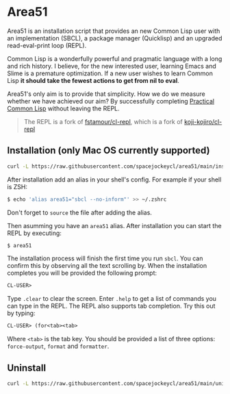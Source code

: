 # Area51

Area51 is an installation script that provides an new Common Lisp user 
with an implementation (SBCL), a package manager (Quicklisp) and an upgraded read-eval-print loop (REPL).

Common Lisp is a wonderfully powerful and pragmatic language with a long and
rich history. I believe, for the new interested user, learning Emacs and Slime
is a premature optimization. If a new user wishes to learn Common Lisp **it 
should take the fewest actions to get from nil to eval**.

Area51's only aim is to provide that simplicity. How we do we measure whether
we have achieved our aim? By successfully completing [Practical Common Lisp](https://gigamonkeys.com/book/) without leaving the REPL.

> The REPL is a fork of [fstamour/cl-repl](https://github.com/fstamour/cl-repl), which is a fork of [koji-kojiro/cl-repl](https://github.com/koji-kojiro/cl-repl)

## Installation (only Mac OS currently supported)

```sh
curl -L https://raw.githubusercontent.com/spacejockeycl/area51/main/install.sh | bash
```

After installation add an alias in your shell's config. For example if your shell is ZSH:

```sh
$ echo 'alias area51="sbcl --no-inform"' >> ~/.zshrc
```

Don't forget to `source` the file after adding the alias.

Then asumming you have an `area51` alias. After installation you can start the REPL by executing:

```sh
$ area51
```

The installation process will finish the first time you run `sbcl`. You can
confirm this by observing all the text scrolling by. When the installation
completes you will be provided the following prompt:

```lisp
CL-USER>
```

Type `.clear` to clear the screen. Enter `.help` to get a list of commands you 
can type in the REPL. The REPL also supports tab completion. Try this out by 
typing:

```lisp
CL-USER> (for<tab><tab>
```

Where `<tab>` is the tab key. You should be provided a list of three options:
`force-output`, `format` and `formatter`.

## Uninstall

```sh
curl -L https://raw.githubusercontent.com/spacejockeycl/area51/main/uninstall.sh | bash
```
